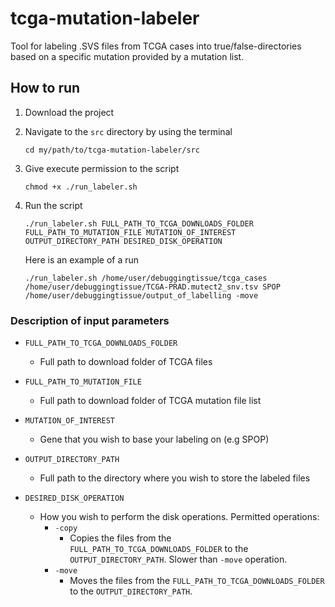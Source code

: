 # tcga-mutation-labeler
Tool for labeling .SVS files from TCGA cases into true/false-directories based on a specific mutation provided by a mutation list.

## How to run

1. Download the project

1. Navigate to the `src` directory by using the terminal

    `cd my/path/to/tcga-mutation-labeler/src`

1. Give execute permission to the script

    `chmod +x ./run_labeler.sh`
    
1. Run the script

    `./run_labeler.sh FULL_PATH_TO_TCGA_DOWNLOADS_FOLDER FULL_PATH_TO_MUTATION_FILE MUTATION_OF_INTEREST OUTPUT_DIRECTORY_PATH DESIRED_DISK_OPERATION`
    
    Here is an example of a run
    
    `./run_labeler.sh /home/user/debuggingtissue/tcga_cases /home/user/debuggingtissue/TCGA-PRAD.mutect2_snv.tsv SPOP /home/user/debuggingtissue/output_of_labelling -move`

  
### Description of input parameters
 
 * `FULL_PATH_TO_TCGA_DOWNLOADS_FOLDER`
 
    * Full path to download folder of TCGA files
 
 * `FULL_PATH_TO_MUTATION_FILE`
 
    * Full path to download folder of TCGA mutation file list
 
 * `MUTATION_OF_INTEREST`
 
    * Gene that you wish to base your labeling on (e.g SPOP)
 
 * `OUTPUT_DIRECTORY_PATH`
    * Full path to the directory where you wish to store the labeled files 
 
 * `DESIRED_DISK_OPERATION`
    * How you wish to perform the disk operations. Permitted operations:
      * `-copy`
        * Copies the files from the `FULL_PATH_TO_TCGA_DOWNLOADS_FOLDER` to the `OUTPUT_DIRECTORY_PATH`. Slower than `-move` operation.
      * `-move`
        * Moves the files from the `FULL_PATH_TO_TCGA_DOWNLOADS_FOLDER` to the `OUTPUT_DIRECTORY_PATH`.
      
